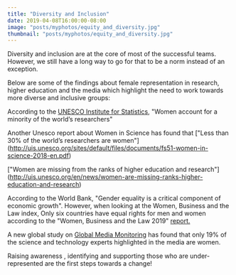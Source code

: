```yaml
---
title: "Diversity and Inclusion"
date: 2019-04-08T16:00:00-08:00
image: "posts/myphotos/equity_and_diversity.jpg"
thumbnail: "posts/myphotos/equity_and_diversity.jpg"
---
```



Diversity and inclusion are at the core of most of the successful teams. However, we still have a long way to go for that to be a norm instead of an exception. <!--more-->

Below are some of the findings about female representation in research, higher education and the media which highlight the need to work towards more diverse and inclusive groups:


<i class="fa fa-angle-right"></i>  According to the [UNESCO Institute for Statistics](http://uis.unesco.org/en/topic/women-science), "Women account for a minority of the world’s researchers" 



<i class="fa fa-angle-right"></i> Another Unesco report about Women in Science has found that ["Less than 30% of the world’s researchers are women"] (http://uis.unesco.org/sites/default/files/documents/fs51-women-in-science-2018-en.pdf)


 <i class="fa fa-angle-right"></i> ["Women are missing from the ranks of higher education and research"] (http://uis.unesco.org/en/news/women-are-missing-ranks-higher-education-and-research)


<i class="fa fa-angle-right"></i> According to the World Bank, "Gender equality is a critical component of economic growth". However, when looking at the Women, Business and the Law index,
Only six countries have equal rights for men and women according to the "Women, Business and the Law 2019" [report.](https://openknowledge.worldbank.org/bitstream/handle/10986/31327/WBL2019.pdf)


<i class="fa fa-angle-right"></i> A new global study on [Global Media Monitoring](http://cdn.agilitycms.com/who-makes-the-news/Imported/reports_2015/global/gmmp_global_report_en.pdf) has found that only 19% of the science and technology experts highlighted in the media are women. 

Raising awareness <i class="fa fa-bullhorn"></i>, identifying and supporting those who are under-represented are the first steps towards a change!


